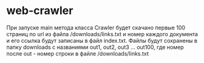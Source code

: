 # web-crawler

При запуске main метода класса Crawler будет скачано первые 100 страниц по url из файла /downloads/links.txt и номер каждого документа и его ссылка будут записаны в файл index.txt. Файлы будут сохранены в папку downloads с названиями out1, out2, out3 ... out100, где номер после out - номер строки в файле /downloads/links.txt
